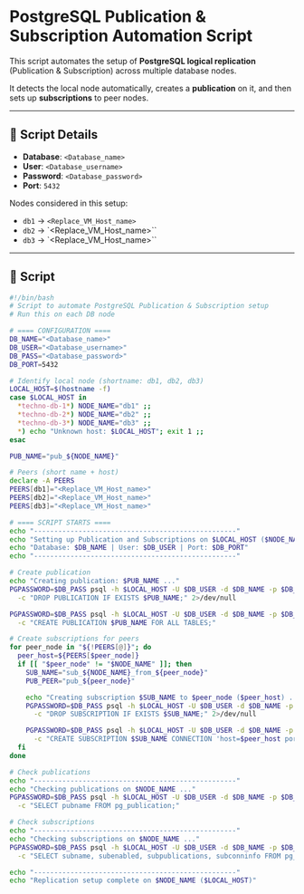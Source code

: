 # PostgreSQL Publication & Subscription Automation Script

This script automates the setup of **PostgreSQL logical replication** (Publication & Subscription) across multiple database nodes.  

It detects the local node automatically, creates a **publication** on it, and then sets up **subscriptions** to peer nodes.

---

## 📌 Script Details

- **Database**: `<Database_name>`  
- **User**: `<Database_username>`  
- **Password**: `<Database_password>`  
- **Port**: `5432`  

Nodes considered in this setup:
- `db1` → `<Replace_VM_Host_name>`
- `db2` → `<Replace_VM_Host_name>``
- `db3` → `<Replace_VM_Host_name>``

---

## 📜 Script

```bash
#!/bin/bash
# Script to automate PostgreSQL Publication & Subscription setup
# Run this on each DB node

# ==== CONFIGURATION ====
DB_NAME="<Database_name>"
DB_USER="<Database_username>"
DB_PASS="<Database_password>"
DB_PORT=5432

# Identify local node (shortname: db1, db2, db3)
LOCAL_HOST=$(hostname -f)
case $LOCAL_HOST in
  *techno-db-1*) NODE_NAME="db1" ;;
  *techno-db-2*) NODE_NAME="db2" ;;
  *techno-db-3*) NODE_NAME="db3" ;;
  *) echo "Unknown host: $LOCAL_HOST"; exit 1 ;;
esac

PUB_NAME="pub_${NODE_NAME}"

# Peers (short name + host)
declare -A PEERS
PEERS[db1]="<Replace_VM_Host_name>"
PEERS[db2]="<Replace_VM_Host_name>"
PEERS[db3]="<Replace_VM_Host_name>"

# ==== SCRIPT STARTS ====
echo "--------------------------------------------------"
echo "Setting up Publication and Subscriptions on $LOCAL_HOST ($NODE_NAME)"
echo "Database: $DB_NAME | User: $DB_USER | Port: $DB_PORT"
echo "--------------------------------------------------"

# Create publication
echo "Creating publication: $PUB_NAME ..."
PGPASSWORD=$DB_PASS psql -h $LOCAL_HOST -U $DB_USER -d $DB_NAME -p $DB_PORT \
  -c "DROP PUBLICATION IF EXISTS $PUB_NAME;" 2>/dev/null

PGPASSWORD=$DB_PASS psql -h $LOCAL_HOST -U $DB_USER -d $DB_NAME -p $DB_PORT \
  -c "CREATE PUBLICATION $PUB_NAME FOR ALL TABLES;"

# Create subscriptions for peers
for peer_node in "${!PEERS[@]}"; do
  peer_host=${PEERS[$peer_node]}
  if [[ "$peer_node" != "$NODE_NAME" ]]; then
    SUB_NAME="sub_${NODE_NAME}_from_${peer_node}"
    PUB_PEER="pub_${peer_node}"

    echo "Creating subscription $SUB_NAME to $peer_node ($peer_host) ..."
    PGPASSWORD=$DB_PASS psql -h $LOCAL_HOST -U $DB_USER -d $DB_NAME -p $DB_PORT \
      -c "DROP SUBSCRIPTION IF EXISTS $SUB_NAME;" 2>/dev/null

    PGPASSWORD=$DB_PASS psql -h $LOCAL_HOST -U $DB_USER -d $DB_NAME -p $DB_PORT \
      -c "CREATE SUBSCRIPTION $SUB_NAME CONNECTION 'host=$peer_host port=$DB_PORT user=$DB_USER password=$DB_PASS dbname=$DB_NAME sslmode=require' PUBLICATION $PUB_PEER WITH (copy_data = false, synchronous_commit = 'off');"
  fi
done

# Check publications
echo "--------------------------------------------------"
echo "Checking publications on $NODE_NAME ..."
PGPASSWORD=$DB_PASS psql -h $LOCAL_HOST -U $DB_USER -d $DB_NAME -p $DB_PORT \
  -c "SELECT pubname FROM pg_publication;"

# Check subscriptions
echo "--------------------------------------------------"
echo "Checking subscriptions on $NODE_NAME ..."
PGPASSWORD=$DB_PASS psql -h $LOCAL_HOST -U $DB_USER -d $DB_NAME -p $DB_PORT \
  -c "SELECT subname, subenabled, subpublications, subconninfo FROM pg_subscription;"

echo "--------------------------------------------------"
echo "Replication setup complete on $NODE_NAME ($LOCAL_HOST)"

